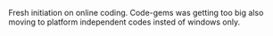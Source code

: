 
Fresh initiation on online coding. Code-gems was getting too big also moving to platform independent codes insted of windows only.